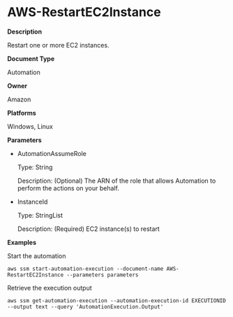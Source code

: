 # AWS\-RestartEC2Instance<a name="automation-aws-restartec2instance"></a>

**Description**

Restart one or more EC2 instances\.

**Document Type**

Automation

**Owner**

Amazon

**Platforms**

Windows, Linux

**Parameters**
+ AutomationAssumeRole

  Type: String

  Description: \(Optional\) The ARN of the role that allows Automation to perform the actions on your behalf\.
+ InstanceId

  Type: StringList

  Description: \(Required\) EC2 instance\(s\) to restart

**Examples**

Start the automation

```
aws ssm start-automation-execution --document-name AWS-RestartEC2Instance --parameters parameters
```

Retrieve the execution output

```
aws ssm get-automation-execution --automation-execution-id EXECUTIONID --output text --query 'AutomationExecution.Output'
```